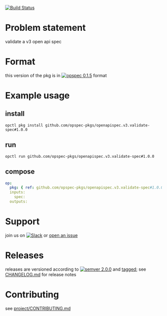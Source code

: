 [![Build Status](https://travis-ci.org/opspec-pkgs/openapispec.v3.validate-spec.svg?branch=master)](https://travis-ci.org/opspec-pkgs/openapispec.v3.validate-spec)

# Problem statement

validate a v3 open api spec

# Format

this version of the pkg is in [![opspec 0.1.5](https://img.shields.io/badge/opspec-0.1.5-brightgreen.svg?colorA=6b6b6b&colorB=fc16be)](https://opspec.io/0.1.5/packages.html) format

# Example usage

## install

```shell
opctl pkg install github.com/opspec-pkgs/openapispec.v3.validate-spec#1.0.0
```

## run

```
opctl run github.com/opspec-pkgs/openapispec.v3.validate-spec#1.0.0
```

## compose

```yaml
op:
  pkg: { ref: github.com/opspec-pkgs/openapispec.v3.validate-spec#1.0.0 }
  inputs:
    spec:
  outputs:
```

# Support

join us on
[![Slack](https://opspec-slackin.herokuapp.com/badge.svg)](https://opspec-slackin.herokuapp.com/)
or
[open an issue](https://github.com/opspec-pkgs/openapispec.v3.validate-spec/issues)

# Releases

releases are versioned according to
[![semver 2.0.0](https://img.shields.io/badge/semver-2.0.0-brightgreen.svg)](http://semver.org/spec/v2.0.0.html)
and [tagged](https://git-scm.com/book/en/v2/Git-Basics-Tagging); see
[CHANGELOG.md](CHANGELOG.md) for release notes

# Contributing

see
[project/CONTRIBUTING.md](https://github.com/opspec-pkgs/project/blob/master/CONTRIBUTING.md)
